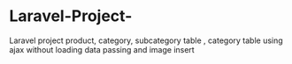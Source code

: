 # Laravel-Project-
Laravel project product, category, subcategory table , category table using ajax without loading data passing and image insert 
